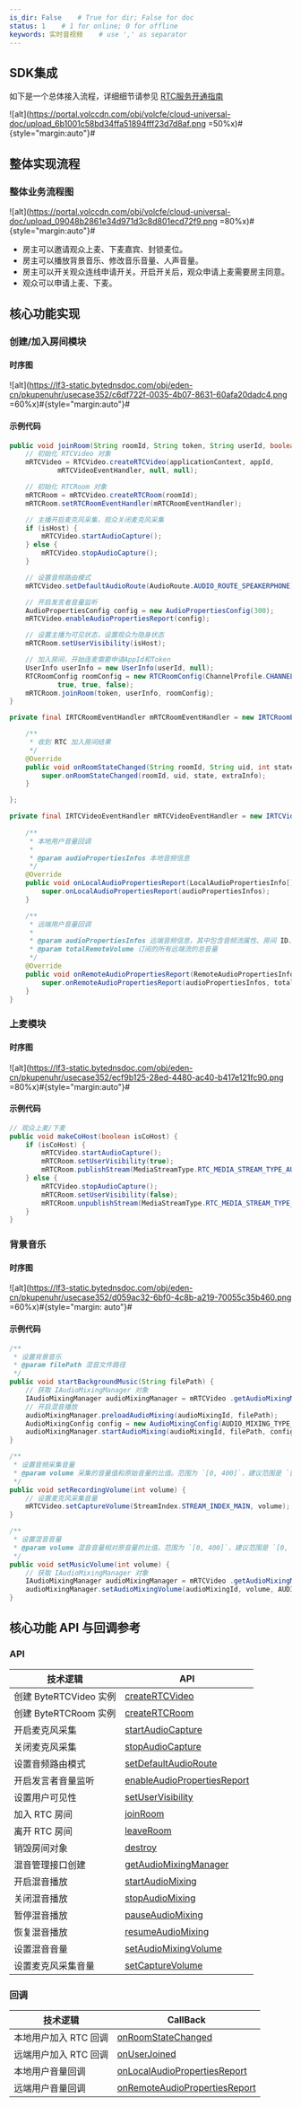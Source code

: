 ```yaml
---
is_dir: False    # True for dir; False for doc
status: 1    # 1 for online; 0 for offline
keywords: 实时音视频    # use ',' as separator
---
```


## SDK集成

如下是一个总体接入流程，详细细节请参见 [RTC服务开通指南](https://www.volcengine.com/docs/6348/69865)

![alt](https://portal.volccdn.com/obj/volcfe/cloud-universal-doc/upload_6b1001c58bd34ffa51894fff23d7d8af.png =50%x)#{style="margin:auto"}#


## 整体实现流程

### 整体业务流程图

![alt](https://portal.volccdn.com/obj/volcfe/cloud-universal-doc/upload_09048b2861e34d971d3c8d801ecd72f9.png =80%x)#{style="margin:auto"}#

- 房主可以邀请观众上麦、下麦嘉宾、封锁麦位。
- 房主可以播放背景音乐、修改音乐音量、人声音量。
- 房主可以开关观众连线申请开关。开启开关后，观众申请上麦需要房主同意。
- 观众可以申请上麦、下麦。

## 核心功能实现

### 创建/加入房间模块

#### 时序图
![alt](https://lf3-static.bytednsdoc.com/obj/eden-cn/pkupenuhr/usecase352/c6df722f-0035-4b07-8631-60afa20dadc4.png =60%x)#{style="margin:auto"}#

#### 示例代码

```Java
public void joinRoom(String roomId, String token, String userId, boolean isHost) {
    // 初始化 RTCVideo 对象
    mRTCVideo = RTCVideo.createRTCVideo(applicationContext, appId,
            mRTCVideoEventHandler, null, null);

    // 初始化 RTCRoom 对象
    mRTCRoom = mRTCVideo.createRTCRoom(roomId);
    mRTCRoom.setRTCRoomEventHandler(mRTCRoomEventHandler);

    // 主播开启麦克风采集，观众关闭麦克风采集
    if (isHost) {
        mRTCVideo.startAudioCapture();
    } else {
        mRTCVideo.stopAudioCapture();
    }

    // 设置音频路由模式
    mRTCVideo.setDefaultAudioRoute(AudioRoute.AUDIO_ROUTE_SPEAKERPHONE);

    // 开启发言者音量监听
    AudioPropertiesConfig config = new AudioPropertiesConfig(300);
    mRTCVideo.enableAudioPropertiesReport(config);

    // 设置主播为可见状态，设置观众为隐身状态
    mRTCRoom.setUserVisibility(isHost);

    // 加入房间，开始连麦需要申请AppId和Token
    UserInfo userInfo = new UserInfo(userId, null);
    RTCRoomConfig roomConfig = new RTCRoomConfig(ChannelProfile.CHANNEL_PROFILE_INTERACTIVE_PODCAST,
            true, true, false);
    mRTCRoom.joinRoom(token, userInfo, roomConfig);
}
```

```Java
private final IRTCRoomEventHandler mRTCRoomEventHandler = new IRTCRoomEventHandler() {

    /**
     * 收到 RTC 加入房间结果
     */
    @Override
    public void onRoomStateChanged(String roomId, String uid, int state, String extraInfo) {
        super.onRoomStateChanged(roomId, uid, state, extraInfo);
    }

};

private final IRTCVideoEventHandler mRTCVideoEventHandler = new IRTCVideoEventHandler() {
    
    /**
     * 本地用户音量回调    
     * 
     * @param audioPropertiesInfos 本地音频信息
     */
    @Override
    public void onLocalAudioPropertiesReport(LocalAudioPropertiesInfo[] audioPropertiesInfos) {
        super.onLocalAudioPropertiesReport(audioPropertiesInfos);
    }

    /**
     * 远端用户音量回调
     *
     * @param audioPropertiesInfos 远端音频信息，其中包含音频流属性、房间 ID、用户 ID
     * @param totalRemoteVolume 订阅的所有远端流的总音量
     */
    @Override
    public void onRemoteAudioPropertiesReport(RemoteAudioPropertiesInfo[] audioPropertiesInfos, int totalRemoteVolume) {
        super.onRemoteAudioPropertiesReport(audioPropertiesInfos, totalRemoteVolume);
    }
}
```
### 上麦模块
#### 时序图
![alt](https://lf3-static.bytednsdoc.com/obj/eden-cn/pkupenuhr/usecase352/ecf9b125-28ed-4480-ac40-b417e121fc90.png =80%x)#{style="margin:auto"}#


#### 示例代码

```Java
// 观众上麦/下麦
public void makeCoHost(boolean isCoHost) {
    if (isCoHost) {
        mRTCVideo.startAudioCapture();
        mRTCRoom.setUserVisibility(true);
        mRTCRoom.publishStream(MediaStreamType.RTC_MEDIA_STREAM_TYPE_AUDIO);
    } else {
        mRTCVideo.stopAudioCapture();
        mRTCRoom.setUserVisibility(false);
        mRTCRoom.unpublishStream(MediaStreamType.RTC_MEDIA_STREAM_TYPE_AUDIO);
    }
}
```

### 背景音乐
#### 时序图

![alt](https://lf3-static.bytednsdoc.com/obj/eden-cn/pkupenuhr/usecase352/d059ac32-6bf0-4c8b-a219-70055c35b460.png =60%x)#{style="margin: auto"}#
#### 示例代码
```Java
/**
 * 设置背景音乐
 * @param filePath 混音文件路径
 */
public void startBackgroundMusic(String filePath) {
    // 获取 IAudioMixingManager 对象
    IAudioMixingManager audioMixingManager = mRTCVideo .getAudioMixingManager();
    // 开启混音播放
    audioMixingManager.preloadAudioMixing(audioMixingId, filePath);
    AudioMixingConfig config = new AudioMixingConfig(AUDIO_MIXING_TYPE_PLAYOUT_AND_PUBLISH, -1);
    audioMixingManager.startAudioMixing(audioMixingId, filePath, config);
}

/**
 * 设置音频采集音量
 * @param volume 采集的音量值和原始音量的比值。范围为 `[0, 400]`，建议范围是 `[0, 100]`。
 */
public void setRecordingVolume(int volume) {
    // 设置麦克风采集音量
    mRTCVideo.setCaptureVolume(StreamIndex.STREAM_INDEX_MAIN, volume);
}

/**
 * 设置混音音量
 * @param volume 混音音量相对原音量的比值。范围为 `[0, 400]`，建议范围是 `[0, 100]`。
 */
public void setMusicVolume(int volume) {
    // 获取 IAudioMixingManager 对象
    IAudioMixingManager audioMixingManager = mRTCVideo .getAudioMixingManager();
    audioMixingManager.setAudioMixingVolume(audioMixingId, volume, AUDIO_MIXING_TYPE_PLAYOUT_AND_PUBLISH);
}
```
## 核心功能 API 与回调参考 

### API

| **技术逻辑** | **API** |
| --- | --- |
| 创建 ByteRTCVideo 实例 | [createRTCVideo](70080.md#creatertcvideo) |
| 创建 ByteRTCRoom 实例 | [createRTCRoom](70080.md#creatertcroom)  |
| 开启麦克风采集 | [startAudioCapture](70080.md#startaudiocapture)  |
| 关闭麦克风采集 |  [stopAudioCapture](70080.md#stopaudiocapture)|
| 设置音频路由模式 | [setDefaultAudioRoute](70080.md#setdefaultaudioroute) |
| 开启发言者音量监听 | [enableAudioPropertiesReport](70080.md#enableaudiopropertiesreport)
| 设置用户可见性 | [setUserVisibility](70080.md#setuservisibility)|
| 加入 RTC 房间 | [joinRoom](70080.md#joinroom)  |
| 离开 RTC 房间 |  [leaveRoom](70080.md#leaveroom)  |
| 销毁房间对象 |[destroy](70080.md#destroy) |
| 混音管理接口创建 | [getAudioMixingManager](70080.md#getaudiomixingmanager) |
| 开启混音播放 |  [startAudioMixing](70080.md#startaudiomixing) |
| 关闭混音播放 | [stopAudioMixing](/70080#stopaudiomixing) |
| 暂停混音播放 | [pauseAudioMixing](70080.md#pauseaudiomixing) |
| 恢复混音播放 | [resumeAudioMixing](70080.md#resumeaudiomixing)|
| 设置混音音量 | [setAudioMixingVolume](70080.md#setaudiomixingvolume) |
| 设置麦克风采集音量 | [setCaptureVolume](70080.md#setcapturevolume) |

### 回调

| **技术逻辑** | **CallBack** |
| --- | --- |
| 本地用户加入 RTC 回调 |[onRoomStateChanged](70081.md#onroomstatechanged)  |
| 远端用户加入 RTC 回调 |  [onUserJoined](70081.md#onuserjoined) |
| 本地用户音量回调 |  [onLocalAudioPropertiesReport](70081.md#onlocalaudiopropertiesreport) |
| 远端用户音量回调 | [onRemoteAudioPropertiesReport](70081.md#onremoteaudiopropertiesreport) |
